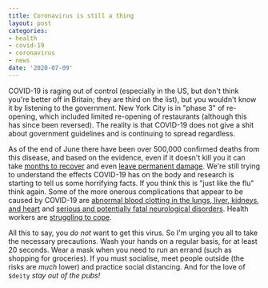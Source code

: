 ```yaml
---
title: Coronavirus is still a thing
layout: post
categories:
- health
- covid-19
- coronavirus
- news
date: '2020-07-09'
---
```


COVID-19 is raging out of control (especially in the US, but don't think you're
better off in Britain; they are third on the list), but you wouldn't know it by
listening to the government. New York City is in "phase 3" of re-opening, which
included limited re-opening of restaurants (although this has since been
reversed). The reality is that COVID-19 does not give a shit about government
guidelines and is continuing to spread regardless.

As of the end of June there have been over 500,000 confirmed deaths from this
disease, and based on the evidence, even if it doesn't kill you it can take
[months to
recover](https://www.nytimes.com/2020/07/01/health/coronavirus-recovery-survivors.html)
and even [leave permanent
damage](https://www.healthline.com/health-news/lifelong-lung-damage-the-serious-covid-19-complication-that-can-hit-people-in-their-20s).
We're still trying to understand the effects COVID-19 has on the body and
research is starting to tell us some horrifying facts. If you think this is
"just like the flu" think again. Some of the more onerous complications that
appear to be caused by COVID-19 are [abnormal blood clotting in the lungs,
liver, kidneys, and
heart](https://www.cidrap.umn.edu/news-perspective/2020/05/autopsies-covid-19-patients-reveal-clotting-concerns)
and [serious and potentially fatal neurological
disorders](https://www.theguardian.com/world/2020/jul/08/warning-of-serious-brain-disorders-in-people-with-mild-covid-symptoms).
Health workers are [struggling to
cope](https://www.theatlantic.com/health/archive/2020/07/pandemic-experts-are-not-okay/613879/).

All this to say, you *do not* want to get this virus. So I'm urging you all to
take the necessary precautions. Wash your hands on a regular basis, for at least
20 seconds. Wear a mask when you need to run an errand (such as shopping for
groceries). If you must socialise, meet people outside (the risks are *much*
lower) and practice social distancing. And for the love of `$deity` *stay out of
the pubs!*
